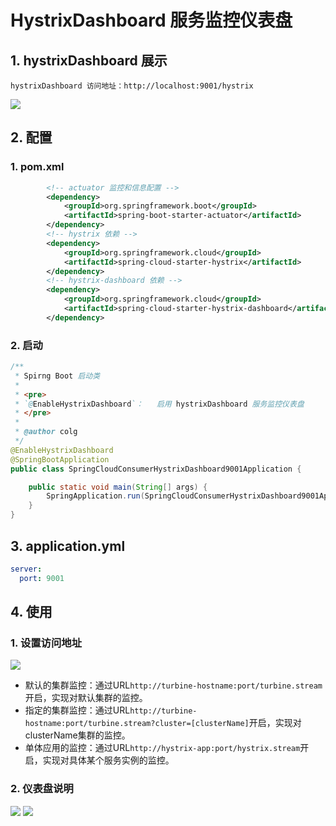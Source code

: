 # HystrixDashboard 服务监控仪表盘

## 1. hystrixDashboard 展示
```http
hystrixDashboard 访问地址：http://localhost:9001/hystrix
```

![](http://ww1.sinaimg.cn/large/005PjuVtgy1fquxgrart9j31hc0r20uv.jpg)

## 2. 配置

### 1. pom.xml

```xml
		<!-- actuator 监控和信息配置 -->
        <dependency>
            <groupId>org.springframework.boot</groupId>
            <artifactId>spring-boot-starter-actuator</artifactId>
        </dependency>
		<!-- hystrix 依赖 -->
        <dependency>
            <groupId>org.springframework.cloud</groupId>
            <artifactId>spring-cloud-starter-hystrix</artifactId>
        </dependency>
		<!-- hystrix-dashboard 依赖 -->
        <dependency>
            <groupId>org.springframework.cloud</groupId>
            <artifactId>spring-cloud-starter-hystrix-dashboard</artifactId>
        </dependency>
```

### 2. 启动

```java
/**
 * Spirng Boot 启动类
 * 
 * <pre>
 * `@EnableHystrixDashboard`：   启用 hystrixDashboard 服务监控仪表盘
 * </pre>
 * 
 * @author colg
 */
@EnableHystrixDashboard
@SpringBootApplication
public class SpringCloudConsumerHystrixDashboard9001Application {

    public static void main(String[] args) {
        SpringApplication.run(SpringCloudConsumerHystrixDashboard9001Application.class, args);
    }
}
```

## 3. application.yml

```yaml
server:
  port: 9001
```

## 4. 使用

### 1. 设置访问地址
![](http://ww1.sinaimg.cn/large/005PjuVtgy1fquyycy8lxj30p7072t8t.jpg)

- 默认的集群监控：通过URL`http://turbine-hostname:port/turbine.stream`开启，实现对默认集群的监控。
- 指定的集群监控：通过URL`http://turbine-hostname:port/turbine.stream?cluster=[clusterName]`开启，实现对clusterName集群的监控。
- 单体应用的监控：通过URL`http://hystrix-app:port/hystrix.stream`开启，实现对具体某个服务实例的监控。

### 2. 仪表盘说明

![](http://ww1.sinaimg.cn/large/005PjuVtgy1fquyznq6bdj319a0i9h21.jpg)
![](http://ww1.sinaimg.cn/large/005PjuVtgy1fquz0972ibj319x067wkp.jpg)